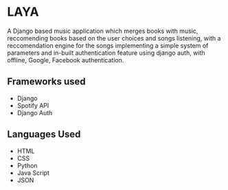# LAYA
A Django based music application which merges books with music, reccomending books based on the user choices and songs listening, with a reccomendation engine for the songs implementing a simple system of parameters and in-built authentication feature using django auth, with offline, Google, Facebook authentication.
## Frameworks used
- Django
- Spotify API
- Django Auth
## Languages Used
- HTML
- CSS
- Python
- Java Script
- JSON
